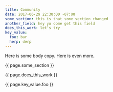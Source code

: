 ```yaml
---
title: Community
date: 2017-06-29 22:30:00 -07:00
some_section: this is that some section changed
another_field: hey yo come get this field
does_this_work: let's try
key_value:
  foo: bar
  herp: derp
---
```


Here is some body copy. Here is even more.

{{ page.some_section }}

{{ page.does_this_work }}

{{ page.key_value.foo }}